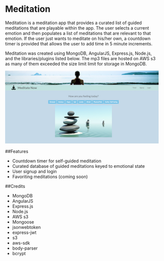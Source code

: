 # Meditation
Meditation is a meditation app that provides a curated list of guided meditations that are playable within the app.  The user selects a current emotion and then populates a list of meditations that are relevant to that emotion.  If the user just wants to meditate on his/her own, a countdown timer is provided that allows the user to add time in 5 minute increments.

Meditation was created using MongoDB, AngularJS, Express.js, Node.js, and the libraries/plugins listed below.  The mp3 files are hosted on AWS s3 as many of them exceeded the size limit limit for storage in MongoDB.

![meditatenow](https://github.com/nepios/meditation/raw/master/img/screenshot.png)

##Features
* Countdown timer for self-guided meditation
* Curated database of guided meditations keyed to emotional state
* User signup and login
* Favoriting meditations (coming soon)

##Credits
* MongoDB
* AngularJS
* Express.js
* Node.js
* AWS s3
* Mongoose
* jsonwebtoken
* express-jwt
* s3
* aws-sdk
* body-parser
* bcrypt




